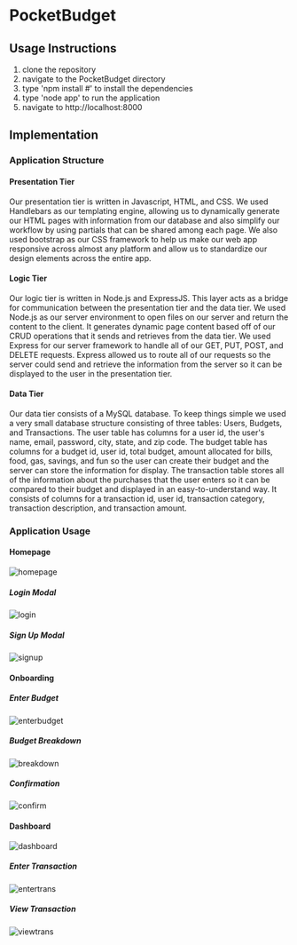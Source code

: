 # PocketBudget
## Usage Instructions
1. clone the repository
2. navigate to the PocketBudget directory
3. type 'npm install #' to install the dependencies
4. type 'node app' to run the application
5. navigate to http://localhost:8000

## Implementation
### Application Structure
#### Presentation Tier
Our presentation tier is written in Javascript, HTML, and CSS. We used Handlebars as our templating engine, allowing us to dynamically generate our HTML pages with information from our database and also simplify our workflow by using partials that can be shared among each page. We also used bootstrap as our CSS framework to help us make our web app responsive across almost any platform and allow us to standardize our design elements across the entire app.
#### Logic Tier
Our logic tier is written in Node.js and ExpressJS. This layer acts as a bridge for communication between the presentation tier and the data tier. We used Node.js as our server environment to open files on our server and return the content to the client. It generates dynamic page content based off of our CRUD operations that it sends and retrieves from the data tier. We used Express for our server framework to handle all of our GET, PUT, POST, and DELETE requests. Express allowed us to route all of our requests so the server could send and retrieve the information from the server so it can be displayed to the user in the presentation tier.
#### Data Tier
Our data tier consists of a MySQL database. To keep things simple we used a very small database structure consisting of three tables: Users, Budgets, and Transactions. The user table has columns for a user id, the user's name, email, password, city, state, and zip code. The budget table has columns for a budget id, user id, total budget, amount allocated for bills, food, gas, savings, and fun so the user can create their budget and the server can store the information for display. The transaction table stores all of the information about the purchases that the user enters so it can be compared to their budget and displayed in an easy-to-understand way. It consists of columns for a transaction id, user id, transaction category, transaction description, and transaction amount.

### Application Usage
#### Homepage
![homepage](https://i.imgur.com/Iwnxun3.jpg)
##### Login Modal
![login](https://imgur.com/JCLafT5.jpg)
##### Sign Up Modal
![signup](https://imgur.com/fBwbXTM.jpg)
#### Onboarding
##### Enter Budget
![enterbudget](https://imgur.com/6LO1L7K.jpg)
##### Budget Breakdown
![breakdown](https://imgur.com/bQIejHB.jpg)
##### Confirmation
![confirm](https://imgur.com/7ReoWxe.jpg)
#### Dashboard
![dashboard](https://imgur.com/4n086VO.jpg)
##### Enter Transaction
![entertrans](https://imgur.com/i7D53wP.jpg)
##### View Transaction
![viewtrans](https://imgur.com/TcyEwD4.jpg)
